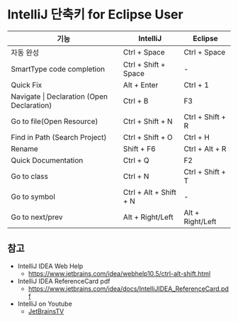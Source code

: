 # IntelliJ 단축키 for Eclipse User

|기능|IntelliJ|Eclipse|
|---|----|----|
|자동 완성 |Ctrl + Space | Ctrl + Space | 
|SmartType code completion | Ctrl + Shift + Space | - | 
|Quick Fix |Alt + Enter | Ctrl + 1 | 
|Navigate &#124; Declaration (Open Declaration)|Ctrl + B | F3 | 
|Go to file(Open Resource) | Ctrl + Shift + N | Ctrl + Shift + R 
|Find in Path (Search Project)| Ctrl + Shift + O |Ctrl + H | 
|Rename | Shift + F6|Ctrl + Alt + R | 
|Quick Documentation | Ctrl + Q | F2 | 
|Go to class|Ctrl + N | Ctrl + Shift + T | 
|Go to symbol | Ctrl + Alt + Shift + N | - |
|Go to next/prev| Alt + Right/Left | Alt + Right/Left |





## 참고
* IntelliJ IDEA Web Help
  * https://www.jetbrains.com/idea/webhelp10.5/ctrl-alt-shift.html
* IntelliJ IDEA ReferenceCard pdf
  * https://www.jetbrains.com/idea/docs/IntelliJIDEA_ReferenceCard.pdf
* IntelliJ on Youtube
  * [JetBrainsTV](https://www.youtube.com/channel/UC4ogdcPcIAOOMJktgBMhQnQ)
  